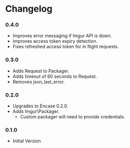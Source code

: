 # Changelog

### 0.4.0

* Improves error messaging if Imgur API is down.
* Improves access token expiry detection.
* Fixes refreshed access token for in flight requests.

### 0.3.0

* Adds Request to Packager.
* Adds timeout of 60 seconds to Request.
* Removes json_last_error.

### 0.2.0

* Upgrades to Encase 0.2.0.
* Adds Imgur\Packager.
  * Custom packager will need to provide credentials.

### 0.1.0

* Initial Version
